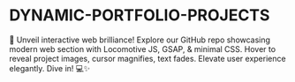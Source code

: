 # DYNAMIC-PORTFOLIO-PROJECTS
🎉 Unveil interactive web brilliance! Explore our GitHub repo showcasing modern web section with Locomotive JS, GSAP, &amp; minimal CSS. Hover to reveal project images, cursor magnifies, text fades. Elevate user experience elegantly. Dive in! 💻✨
